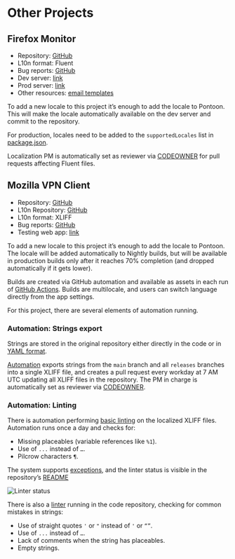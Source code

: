 # Other Projects

<!-- toc -->

## Firefox Monitor

* Repository: [GitHub](https://github.com/mozilla/blurts-server/)
* L10n format: Fluent
* Bug reports: [GitHub](https://github.com/mozilla/blurts-server/issues)
* Dev server: [link](https://fx-breach-alerts.herokuapp.com/)
* Prod server: [link](https://monitor.firefox.com/)
* Other resources: [email templates](https://fx-breach-alerts.herokuapp.com/email-l10n)

To add a new locale to this project it’s enough to add the locale to Pontoon. This will make the locale automatically available on the dev server and commit to the repository.

For production, locales need to be added to the `supportedLocales` list in [package.json](https://github.com/mozilla/blurts-server/blob/main/package.json).

Localization PM is automatically set as reviewer via [CODEOWNER](https://github.com/mozilla/blurts-server/blob/main/docs/CODEOWNERS) for pull requests affecting Fluent files.

## Mozilla VPN Client

* Repository: [GitHub](https://github.com/mozilla-mobile/mozilla-vpn-client)
* L10n Repository: [GitHub](https://github.com/mozilla-l10n/mozilla-vpn-client-l10n)
* L10n format: XLIFF
* Bug reports: [GitHub](https://github.com/mozilla-mobile/mozilla-vpn-client/issues)
* Testing web app: [link](https://mozilla-mobile.github.io/mozilla-vpn-client/)

To add a new locale to this project it’s enough to add the locale to Pontoon. The locale will be added automatically to Nightly builds, but will be available in production builds only after
it reaches 70% completion (and dropped automatically if it gets lower).

Builds are created via GitHub automation and available as assets in each run of [GitHub Actions](https://github.com/mozilla-mobile/mozilla-vpn-client/actions). Builds are multilocale, and users can switch language directly from the app settings.

For this project, there are several elements of automation running.

### Automation: Strings export

Strings are stored in the original repository either directly in the code or in [YAML format](https://github.com/mozilla-mobile/mozilla-vpn-client/blob/main/translations/strings.yaml).

[Automation](https://github.com/mozilla-l10n/mozilla-vpn-client-l10n/blob/main/.github/workflows/update.yaml) exports strings from the `main` branch and all `releases` branches into a single XLIFF file, and creates a pull request every workday at 7 AM UTC updating all XLIFF files in the repository. The PM in charge is automatically set as reviewer via [CODEOWNER](https://github.com/mozilla-l10n/mozilla-vpn-client-l10n/blob/main/.github/CODEOWNERS).

### Automation: Linting

There is automation performing [basic linting](https://github.com/mozilla-l10n/mozilla-vpn-client-l10n/blob/main/.github/workflows/update.yaml) on the localized XLIFF files. Automation runs once a day and checks for:
* Missing placeables (variable references like `%1`).
* Use of `...` instead of `…`.
* Pilcrow characters `¶`.

The system supports [exceptions](https://github.com/mozilla-l10n/mozilla-vpn-client-l10n/blob/main/.github/scripts/check_exceptions.json), and the linter status is visible in the repository’s [README](https://github.com/mozilla-l10n/mozilla-vpn-client-l10n/blob/main/README.md)

![Linter status](https://github.com/mozilla-l10n/mozilla-vpn-client-l10n/workflows/L10n%20Linter/badge.svg)

There is also a [linter](https://github.com/mozilla-mobile/mozilla-vpn-client/blob/main/.github/l10n/check_l10n_issues.py) running in the code repository, checking for common mistakes in strings:
* Use of straight quotes `'` or `"` instead of `'` or `“”`.
* Use of `...` instead of `…`.
* Lack of comments when the string has placeables.
* Empty strings.
